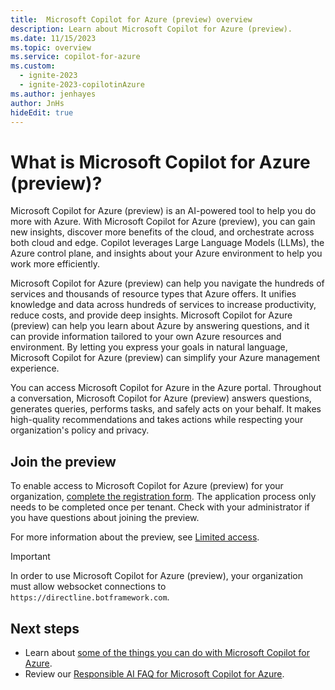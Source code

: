 ```yaml
---
title:  Microsoft Copilot for Azure (preview) overview
description: Learn about Microsoft Copilot for Azure (preview).
ms.date: 11/15/2023
ms.topic: overview
ms.service: copilot-for-azure
ms.custom:
  - ignite-2023
  - ignite-2023-copilotinAzure
ms.author: jenhayes
author: JnHs
hideEdit: true
---
```


# What is Microsoft Copilot for Azure (preview)?

Microsoft Copilot for Azure (preview) is an AI-powered tool to help you do more with Azure. With Microsoft Copilot for Azure (preview), you can gain new insights, discover more benefits of the cloud, and orchestrate across both cloud and edge. Copilot leverages Large Language Models (LLMs), the Azure control plane, and insights about your Azure environment to help you work more efficiently.

Microsoft Copilot for Azure (preview) can help you navigate the hundreds of services and thousands of resource types that Azure offers. It unifies knowledge and data across hundreds of services to increase productivity, reduce costs, and provide deep insights. Microsoft Copilot for Azure (preview) can help you learn about Azure by answering questions, and it can provide information tailored to your own Azure resources and environment. By letting you express your goals in natural language, Microsoft Copilot for Azure (preview) can simplify your Azure management experience.

You can access Microsoft Copilot for Azure in the Azure portal. Throughout a conversation, Microsoft Copilot for Azure (preview) answers questions, generates queries, performs tasks, and safely acts on your behalf. It makes high-quality recommendations and takes actions while respecting your organization's policy and privacy.

## Join the preview

To enable access to Microsoft Copilot for Azure (preview) for your organization, [complete the registration form](https://aka.ms/MSCopilotforAzurePreview). The application process only needs to be completed once per tenant. Check with your administrator if you have questions about joining the preview.

For more information about the preview, see [Limited access](limited-access.md).

> [!IMPORTANT]
> In order to use Microsoft Copilot for Azure (preview), your organization must allow websocket connections to `https://directline.botframework.com`.

## Next steps

- Learn about [some of the things you can do with Microsoft Copilot for Azure](capabilities.md).
- Review our [Responsible AI FAQ for Microsoft Copilot for Azure](responsible-ai-faq.md).
